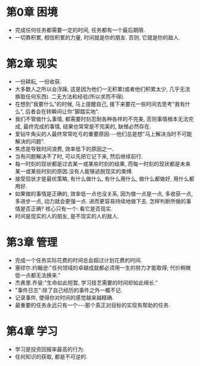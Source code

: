 # 第0章 困境
* 完成任何任务都需要一定的时间, 任务都有一个最后期限.
* 一切靠积累, 相信积累的力量, 时间就是你的朋友. 否则, 它就是你的敌人.

# 第2章 现实
* 一份耕耘, 一份收获.
* 大多数人之所以会浮躁, 这是因为他们一无积累(或者他们积累太少, 几乎无法换取任何东西). 二无方法和经验(所以求而不得).
* 在想到"我要什么"的时候, 马上提醒自己, 接下来要花一些时间去思考"我有什么", 后者会在转瞬间让你"脚踏实地".
* 我们不管做什么事情, 都需要时刻忍耐各种各样的不完美, 否则事情根本无法完成, 最终完成的事情, 结果也常常是不完美的, 缺憾必然存在.
* 爱钻牛角尖的人最终常常吃亏的重要原因---他们总是想"马上解决当时不可能解决的问题".
* 焦虑是导致时间浪费, 效率低下的原因之一.
* 当有问题解决不了时, 可以先把它记下来, 然后继续前行.
* 每一时刻的现状都是过去某一或某些时刻的结果, 而每一时刻的现状都是未来某一或某些时刻的原因.没有人能够逃脱现实的束缚.
* 接受现状才是最优策略, 有什么做什么, 有什么用什么, 做什么都做好, 用什么都用好.
* 如果做的事情是正确的, 效率低一点也没关系, 因为做一点是一点, 多收获一点, 多进步一点, 动力就会更强一点. 进而更容易持续地做下去. 怎样判断所做的事情是否正确? 核心只有一个: 看它是否现实.
* 时间是现实的人的朋友, 是不现实的人的敌人.

# 第3章 管理
* 完成一个任务实际花费的时间总会超过计划花费的时间.
* 塞缪尔.约翰逊:"任何领域的卓越成就都必须用一生的努力才能取得; 代价稍微低一点都无法换来."
* 杰弗里.乔叟:"生命如此短暂, 学习技艺需要的时间却如此绵长."
* "事件日志":除了自己经历的事件之外一概不记.
* 记录事件, 使得你对时间的感觉越来越精确.
* 最重要的任务永远只有一个---那个真正对目标的实现有帮助的任务.

# 第4章 学习
* 学习是投资回报率最高的行为.
* 任何知识的获取, 都是不可逆的.